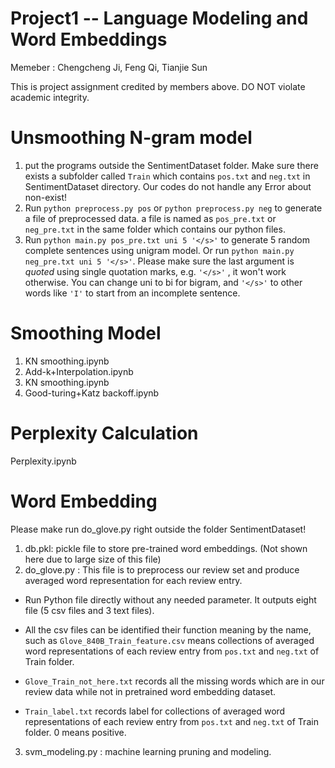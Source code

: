 # Project1 -- Language Modeling and Word Embeddings

Memeber : Chengcheng Ji, Feng Qi, Tianjie Sun

This is project assignment credited by members above. DO NOT violate academic integrity.

# Unsmoothing N-gram model
1. put the programs outside the SentimentDataset folder. Make sure there exists a subfolder called `Train` which contains `pos.txt` and `neg.txt` in SentimentDataset directory. Our codes do not handle any Error about non-exist! 
2. Run `python preprocess.py pos` or `python preprocess.py neg` to generate a file of preprocessed data. a file is named as `pos_pre.txt` or `neg_pre.txt` in the same folder which contains our python files.
3. Run `python main.py pos_pre.txt uni 5 '</s>'` to generate 5 random complete sentences using unigram model. Or run `python main.py neg_pre.txt uni 5 '</s>'`. Please make sure the last argument is _quoted_ using single quotation marks, e.g. `'</s>'` , it won't work otherwise.
You can change uni to bi for bigram, and `'</s>'` to other words like `'I'` to start from an incomplete sentence. 

# Smoothing Model
1. KN smoothing.ipynb
2. Add-k+Interpolation.ipynb
3. KN smoothing.ipynb
4. Good-turing+Katz backoff.ipynb

# Perplexity Calculation
Perplexity.ipynb

# Word Embedding
Please make run do_glove.py right outside the folder SentimentDataset!
1. db.pkl: pickle file to store pre-trained word embeddings. (Not shown here due to large size of this file)
2. do_glove.py : This file is to preprocess our review set and produce averaged word representation for each review entry.

  - Run Python file directly without any needed parameter. It outputs eight file (5 csv files and 3 text files). 
  
  - All the csv files can be identified their function meaning by the name, such as `Glove_840B_Train_feature.csv` means collections of averaged word representations of each review entry from `pos.txt` and `neg.txt` of Train folder. 
  
  - `Glove_Train_not_here.txt` records all the missing words which are in our review data while not in pretrained word embedding dataset.
   
  - `Train_label.txt` records label for collections of averaged word representations of each review entry from `pos.txt` and `neg.txt` of Train folder. 0 means positive.
  
3. svm_modeling.py : machine learning pruning and modeling.
